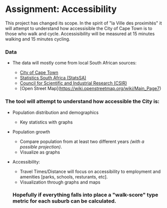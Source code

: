 Assignment: Accessibility
========================

This project has changed its scope. In the spirit of "la Ville des proximités" it will attempt to understand how accessisible the City of Cape Town is to those who walk and cycle. Accessisibility will be measured at 15 minutes walking and 15 minutes cycling.

### Data

 - The data will mostly come from local South African sources:
 
    - [City of Cape Town](https://www.capetown.gov.za)
    - [Statistics South Africa (StatsSA)](http://www.statssa.gov.za)
    - [Council for Scientific and Industrial Research (CSIR)](https://www.csir.co.za)
    - [Open Street Map[(https://wiki.openstreetmap.org/wiki/Main_Page7)

### The tool will attempt to understand how accessible the City is:

- Population distribution and demographics

    - Key statistics with graphs
    
   
- Population growth

    - Compare population from at least two different years *(with a possible projection)*.
    - Visualize as graphs
    

- Accessibility:

     - Travel Times/Distance will focus on accessibility to employment and amenities [parks, schools, resturants, etc].
     - Visualization through graphs and maps
     
  ### Hopefully if everything falls into place a "walk-score" type metric for each suburb can be calculated.
